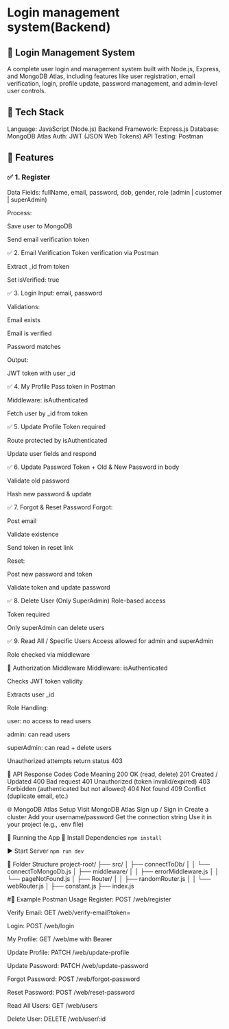 # Login management system(Backend)


## 🔐 Login Management System
A complete user login and management system built with Node.js, Express, and MongoDB Atlas, including features like user registration, email verification, login, profile update, password management, and admin-level user controls.


## 🧰 Tech Stack
  Language: JavaScript (Node.js)
  Backend Framework: Express.js
  Database: MongoDB Atlas
  Auth: JWT (JSON Web Tokens)
  API Testing: Postman


## 📁 Features

### ✅ 1. Register
Data Fields: fullName, email, password, dob, gender, role (admin | customer | superAdmin)

Process:

Save user to MongoDB

Send email verification token

✅ 2. Email Verification
Token verification via Postman

Extract _id from token

Set isVerified: true

✅ 3. Login
Input: email, password

Validations:

Email exists

Email is verified

Password matches

Output:

JWT token with user _id

✅ 4. My Profile
Pass token in Postman

Middleware: isAuthenticated

Fetch user by _id from token

✅ 5. Update Profile
Token required

Route protected by isAuthenticated

Update user fields and respond

✅ 6. Update Password
Token + Old & New Password in body

Validate old password

Hash new password & update

✅ 7. Forgot & Reset Password
Forgot:

Post email

Validate existence

Send token in reset link

Reset:

Post new password and token

Validate token and update password

✅ 8. Delete User (Only SuperAdmin)
Role-based access

Token required

Only superAdmin can delete users

✅ 9. Read All / Specific Users
Access allowed for admin and superAdmin

Role checked via middleware

🔐 Authorization Middleware
Middleware: isAuthenticated

Checks JWT token validity

Extracts user _id

Role Handling:

user: no access to read users

admin: can read users

superAdmin: can read + delete users

Unauthorized attempts return status 403

🔢 API Response Codes
Code	Meaning
200	OK (read, delete)
201	Created / Updated
400	Bad request
401	Unauthorized (token invalid/expired)
403	Forbidden (authenticated but not allowed)
404	Not found
409	Conflict (duplicate email, etc.)

🌐 MongoDB Atlas Setup
Visit MongoDB Atlas
Sign up / Sign in
Create a cluster
Add your username/password
Get the connection string
Use it in your project (e.g., .env file)

🚀 Running the App
🔧 Install Dependencies
      ```npm install```

▶️ Start Server
     ```npm run dev```

📂 Folder Structure
project-root/
├── src/
│   ├── connectToDb/
│   │   └── connectToMongoDb.js
│   ├── middleware/
│   │   ├── errorMiddleware.js
│   │   └── pageNotFound.js
│   ├── Router/
│   │   ├── randomRouter.js
│   │   └── webRouter.js
│   ├── constant.js
├── index.js


#🧪 Example Postman Usage
Register: POST /web/register

Verify Email: GET /web/verify-email?token=<jwt>

Login: POST /web/login

My Profile: GET /web/me with Bearer <token>

Update Profile: PATCH /web/update-profile

Update Password: PATCH /web/update-password

Forgot Password: POST /web/forgot-password

Reset Password: POST /web/reset-password

Read All Users: GET /web/users

Delete User: DELETE /web/user/:id


